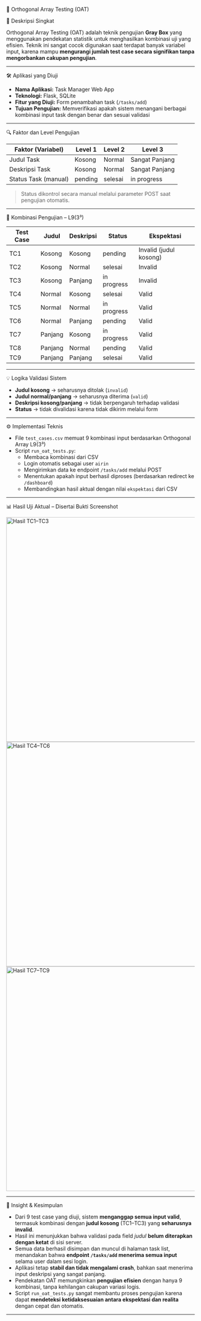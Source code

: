 🧩 Orthogonal Array Testing (OAT)

📌 Deskripsi Singkat

Orthogonal Array Testing (OAT) adalah teknik pengujian **Gray Box** yang menggunakan pendekatan statistik untuk menghasilkan kombinasi uji yang efisien. Teknik ini sangat cocok digunakan saat terdapat banyak variabel input, karena mampu **mengurangi jumlah test case secara signifikan tanpa mengorbankan cakupan pengujian**.

---

🛠 Aplikasi yang Diuji

- **Nama Aplikasi:** Task Manager Web App  
- **Teknologi:** Flask, SQLite  
- **Fitur yang Diuji:** Form penambahan task (`/tasks/add`)  
- **Tujuan Pengujian:** Memverifikasi apakah sistem menangani berbagai kombinasi input task dengan benar dan sesuai validasi

---

🔍 Faktor dan Level Pengujian

| Faktor (Variabel)    | Level 1    | Level 2    | Level 3         |
|----------------------|------------|------------|------------------|
| Judul Task           | Kosong     | Normal     | Sangat Panjang   |
| Deskripsi Task       | Kosong     | Normal     | Sangat Panjang   |
| Status Task (manual) | pending    | selesai    | in progress      |

> Status dikontrol secara manual melalui parameter POST saat pengujian otomatis.

---

🧪 Kombinasi Pengujian – L9(3³)

| Test Case | Judul   | Deskripsi   | Status      | Ekspektasi                      |
|-----------|---------|-------------|-------------|----------------------------------|
| TC1       | Kosong  | Kosong      | pending     | Invalid (judul kosong)           |
| TC2       | Kosong  | Normal      | selesai     | Invalid                          |
| TC3       | Kosong  | Panjang     | in progress | Invalid                          |
| TC4       | Normal  | Kosong      | selesai     | Valid                            |
| TC5       | Normal  | Normal      | in progress | Valid                            |
| TC6       | Normal  | Panjang     | pending     | Valid                            |
| TC7       | Panjang | Kosong      | in progress | Valid                            |
| TC8       | Panjang | Normal      | pending     | Valid                            |
| TC9       | Panjang | Panjang     | selesai     | Valid                            |

---

💡 Logika Validasi Sistem

- **Judul kosong** → seharusnya ditolak (`invalid`)
- **Judul normal/panjang** → seharusnya diterima (`valid`)
- **Deskripsi kosong/panjang** → tidak berpengaruh terhadap validasi
- **Status** → tidak divalidasi karena tidak dikirim melalui form

---

⚙️ Implementasi Teknis

- File `test_cases.csv` memuat 9 kombinasi input berdasarkan Orthogonal Array L9(3³)
- Script `run_oat_tests.py`:
  - Membaca kombinasi dari CSV
  - Login otomatis sebagai user `airin`
  - Mengirimkan data ke endpoint `/tasks/add` melalui POST
  - Menentukan apakah input berhasil diproses (berdasarkan redirect ke `/dashboard`)
  - Membandingkan hasil aktual dengan nilai `ekspektasi` dari CSV

---

📊 Hasil Uji Aktual – Disertai Bukti Screenshot

<img width="600" alt="Hasil TC1–TC3" src="https://github.com/user-attachments/assets/1c62ca63-2594-47e1-8e9c-37d77744984e" />

<img width="600" alt="Hasil TC4–TC6" src="https://github.com/user-attachments/assets/1cf5e715-1c41-4cbb-8095-347cfc4acbff" />

<img width="600" alt="Hasil TC7–TC9" src="https://github.com/user-attachments/assets/051e0dc7-c11b-41a3-9718-247b6bd69423" />

---

🧠 Insight & Kesimpulan

- Dari 9 test case yang diuji, sistem **menganggap semua input valid**, termasuk kombinasi dengan **judul kosong** (TC1–TC3) yang **seharusnya invalid**.
- Hasil ini menunjukkan bahwa validasi pada field *judul* **belum diterapkan dengan ketat** di sisi server.
- Semua data berhasil disimpan dan muncul di halaman task list, menandakan bahwa **endpoint `/tasks/add` menerima semua input** selama user dalam sesi login.
- Aplikasi tetap **stabil dan tidak mengalami crash**, bahkan saat menerima input deskripsi yang sangat panjang.
- Pendekatan OAT memungkinkan **pengujian efisien** dengan hanya 9 kombinasi, tanpa kehilangan cakupan variasi logis.
- Script `run_oat_tests.py` sangat membantu proses pengujian karena dapat **mendeteksi ketidaksesuaian antara ekspektasi dan realita** dengan cepat dan otomatis.

---
